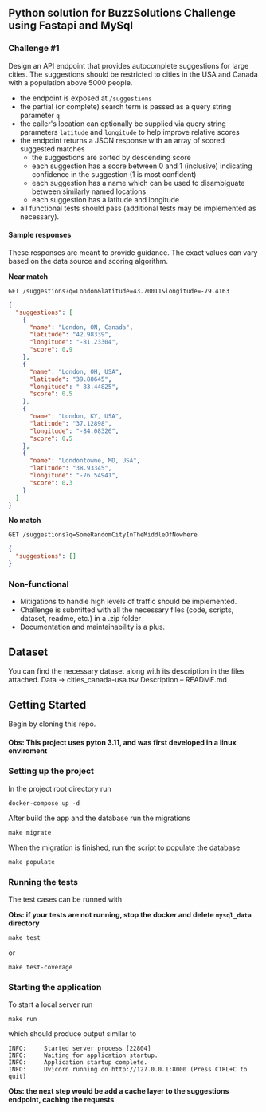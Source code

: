## Python solution for BuzzSolutions Challenge using Fastapi and MySql

### Challenge #1

Design an API endpoint that provides autocomplete suggestions for large cities.
The suggestions should be restricted to cities in the USA and Canada with a population above 5000 people.

- the endpoint is exposed at `/suggestions`
- the partial (or complete) search term is passed as a query string parameter `q`
- the caller's location can optionally be supplied via query string parameters `latitude` and `longitude` to help improve relative scores
- the endpoint returns a JSON response with an array of scored suggested matches
  - the suggestions are sorted by descending score
  - each suggestion has a score between 0 and 1 (inclusive) indicating confidence in the suggestion (1 is most confident)
  - each suggestion has a name which can be used to disambiguate between similarly named locations
  - each suggestion has a latitude and longitude
- all functional tests should pass (additional tests may be implemented as necessary).

#### Sample responses

These responses are meant to provide guidance. The exact values can vary based on the data source and scoring algorithm.

**Near match**

    GET /suggestions?q=London&latitude=43.70011&longitude=-79.4163

```json
{
  "suggestions": [
    {
      "name": "London, ON, Canada",
      "latitude": "42.98339",
      "longitude": "-81.23304",
      "score": 0.9
    },
    {
      "name": "London, OH, USA",
      "latitude": "39.88645",
      "longitude": "-83.44825",
      "score": 0.5
    },
    {
      "name": "London, KY, USA",
      "latitude": "37.12898",
      "longitude": "-84.08326",
      "score": 0.5
    },
    {
      "name": "Londontowne, MD, USA",
      "latitude": "38.93345",
      "longitude": "-76.54941",
      "score": 0.3
    }
  ]
}
```

**No match**

    GET /suggestions?q=SomeRandomCityInTheMiddleOfNowhere

```json
{
  "suggestions": []
}
```

### Non-functional

- Mitigations to handle high levels of traffic should be implemented.
- Challenge is submitted with all the necessary files (code, scripts, dataset, readme, etc.) in a .zip folder
- Documentation and maintainability is a plus.

## Dataset

You can find the necessary dataset along with its description in the files attached.
Data -> cities_canada-usa.tsv
Description – README.md

## Getting Started

Begin by cloning this repo.

#### Obs: This project uses pyton 3.11, and was first developed in a linux enviroment

### Setting up the project

In the project root directory run

```
docker-compose up -d
```

After build the app and the database run the migrations

```
make migrate
```

When the migration is finished, run the script to populate the database

```
make populate
```

### Running the tests

The test cases can be runned with

**Obs: if your tests are not running, stop the docker and delete `mysql_data` directory**

```
make test 
```

or

```
make test-coverage
```



### Starting the application

To start a local server run

```
make run
```

which should produce output similar to

```
INFO:     Started server process [22804]
INFO:     Waiting for application startup.
INFO:     Application startup complete.
INFO:     Uvicorn running on http://127.0.0.1:8000 (Press CTRL+C to quit)
```

**Obs: the next step would be add a cache layer to the suggestions endpoint, caching the requests**
